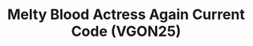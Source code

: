 ---
title: "Melty Blood Actress Again Current Code (VGON25)"
permalink: /events/vgon25/mbaacc
game: "MBAACC"
game_name: "Melty Blood Actress Again Current Code"
event: "Vortex Gallery Online 2025"
layout: vgon25/game
---